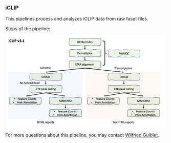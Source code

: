 ### iCLIP 

This pipelines process and analyzes iCLIP data from raw fasqt files.

Steps of the pipeline:
 
![alt text](https://github.com/NCI-RBL/Dockers/blob/main/docs/iCLIP/iCLIP_graph.png?raw=true)
 

For more questions about this pipeline, you may contact [Wilfried Guiblet](mailto:guibletwm@nih.gov).
